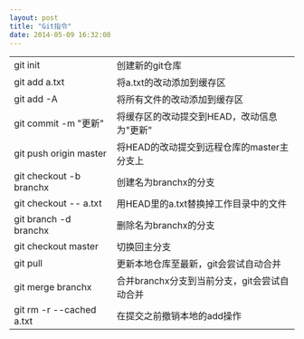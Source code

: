 ```yaml
---
layout: post
title: "Git指令"
date: 2014-05-09 16:32:08
---
```


<table>
   <tr>
      <td>git init</td>
      <td>创建新的git仓库</td>
   </tr>
   <tr>
      <td>git add a.txt</td>
      <td>将a.txt的改动添加到缓存区</td>
   </tr>
   <tr>
      <td>git add -A</td>
      <td>将所有文件的改动添加到缓存区</td>
   </tr>
   <tr>
      <td>git commit -m "更新"</td>
      <td>将缓存区的改动提交到HEAD，改动信息为"更新"</td>
   </tr>
   <tr>
      <td>git push origin master</td>
      <td>将HEAD的改动提交到远程仓库的master主分支上</td>
   </tr>
   <tr>
      <td>git checkout -b branchx </td>
      <td>创建名为branchx的分支</td>
   </tr>
   <tr>
      <td>git checkout -- a.txt</td>
      <td>用HEAD里的a.txt替换掉工作目录中的文件</td>
   </tr>
   <tr>
      <td>git branch -d branchx</td>
      <td>删除名为branchx的分支</td>
   </tr>
   <tr>
      <td>git checkout master</td>
      <td>切换回主分支</td>
   </tr>
   <tr>
      <td>git pull</td>
      <td>更新本地仓库至最新，git会尝试自动合并</td>
   </tr>
   <tr>
      <td>git merge branchx</td>
      <td>合并branchx分支到当前分支，git会尝试自动合并</td>
   </tr>
   <tr>
      <td>git rm -r --cached a.txt</td>
      <td>在提交之前撤销本地的add操作</td>
   </tr>
</table>